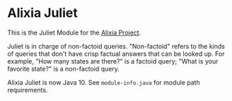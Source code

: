 # Alixia Juliet

This is the Juliet Module for the [Alixia Project](https://github.com/markhull/Alixia).

Juliet is in charge of non-factoid queries. "Non-factoid" refers to the kinds of queries that don't have crisp factual answers that can be looked up. For example, "How many states are there?" is a factoid query; "What is your favorite state?" is a non-factoid query.

Alixia Juliet is now Java 10. See `module-info.java` for module path requirements.
